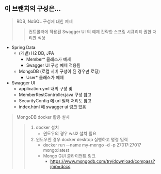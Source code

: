 ## 이 브랜치의 구성은...

> RDB, NoSQL 구성에 대한 예제
> > 컨트롤러에 적용된 Swagger UI 의 예제
> > 간략한 스프링 시큐리티 권한 처리만 적용

- Spring Data
  - (개발) H2 DB, JPA
    - Member* 클래스가 예제
    - Swagger UI 구성 예제 적용됨
  - MongoDB (로컬 서버 구성이 된 경우만 로딩)
    - User* 클래스가 예제
- Swagger UI
  - application.yml 내의 구성 및
  - MemberRestController.java 구성 참고
  - SecurityConfig 에 url 필터 처리도 참고
  - index.html 에 swagger ui 링크 있음

> MongoDB docker 활용 설치
> > 1. docker 설치
> >    * 윈도우의 경우 wsl2 설치 필요
> > 2. 윈도우인 경우 docker desktop 실행하고 명령 입력
> >    * docker run --name my-mongo -d -p 27017:27017 mongo:latest
> >    * Mongo GUI 클라이언트 링크
> >      * https://www.mongodb.com/try/download/compass?jmp=docs